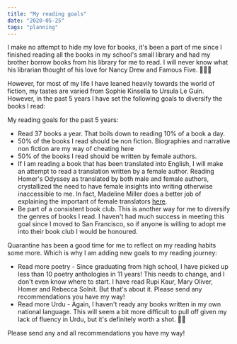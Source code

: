 ```yaml
---
title: "My reading goals"
date: "2020-05-25"
tags: "planning"
---
```


I make no attempt to hide my love for books, it's been a part of me since I finished reading all the books in my school's small library and had my brother borrow books from his library for me to read. I will never know what his librarian thought of his love for Nancy Drew and Famous Five. 🤷🏾‍♀️

However, for most of my life I have leaned heavily towards the world of fiction, my tastes are varied from Sophie Kinsella to Ursula Le Guin. However, in the past 5 years I have set the following goals to diversify the books I read:

My reading goals for the past 5 years:
- Read 37 books a year. That boils down to reading 10% of a book a day.
- 50% of the books I read should be non fiction. Biographies and narrative non fiction are my way of cheating here
- 50% of the books I read should be written by female authors.
- If I am reading a book that has been translated into English, I will make an attempt to read a translation written by a female author. Reading Homer's Odyssey as translated by both male and female authors, crystallized the need to have female insights into writing otherwise inaccessible to me. In fact, Madeline Miller does a better job of explaining the important of female translators [here](https://lithub.com/madeline-miller-on-womens-work-translation-and-gender-in-the-odyssey/). 
- Be part of a consistent book club. This is another way for me to diversify the genres of books I read. I haven't had much success in meeting this goal since I moved to San Francisco, so if anyone is willing to adopt me into their book club I would be honoured.  

Quarantine has been a good time for me to reflect on my reading habits some more. Which is why I am adding new goals to my reading journey:
- Read more poetry - Since graduating from high school, I have picked up less than 10 poetry anthologies in 11 years! This needs to change, and I don't even know where to start. I have read Rupi Kaur, Mary Oliver, Homer and Rebecca Solnit. But that's about it. Please send any recommendations you have my way! 
- Read more Urdu - Again, I haven't ready any books written in my own national language. This will seem a bit more difficult to pull off given my lack of fluency in Urdu, but it's definitely worth a shot. 🤞🏾

Please send any and all recommendations you have my way!